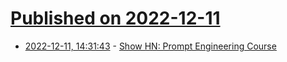 # [Published on 2022-12-11](index.md)

* [2022-12-11, 14:31:43](https://news.ycombinator.com/item?id=33943522) - [Show HN: Prompt Engineering Course](https://learnprompting.org/)
